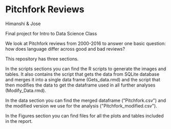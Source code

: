 # Pitchfork Reviews

Himanshi &amp; Jose 

Final project for Intro to Data Science Class

We look at Pitchfork reviews from 2000-2016 to answer one basic question: how does language differ across good and bad reviews? 


This repository has three sections.

In the scripts sections you can find the R scripts to generate the images and tables. It also contains the script that gets the data from SQLite database and merges it into a single data frame (Gets_data.rmd) and the script that then modifies the data to get the dataframe used in all further analyses (Modify_Data.rmd). 

In the data section you can find the merged dataframe ("Pitchfork.csv") and the modified version we use for the analysis ("Pitchfork_modified.csv"). 

In the Figures section you can find files for all the plots and tables included in the report. 

